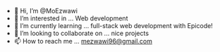 - 👋 Hi, I’m @MoEzwawi
- 👀 I’m interested in ... Web development
- 🌱 I’m currently learning ... full-stack web development with Epicode!
- 💞️ I’m looking to collaborate on ... nice projects
- 📫 How to reach me ... mezwawi96@gmail.com

<!---
MoEzwawi/MoEzwawi is a ✨ special ✨ repository because its `README.md` (this file) appears on your GitHub profile.
You can click the Preview link to take a look at your changes.
--->
